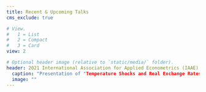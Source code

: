 ```yaml
---
title: Recent & Upcoming Talks
cms_exclude: true

# View.
#   1 = List
#   2 = Compact
#   3 = Card
view: 2

# Optional header image (relative to `static/media/` folder).
header: 2021 International Association for Applied Econometrics (IAAE) Annual Conference
  caption: "Presentation of "Temperature Shocks and Real Exchange Rates""
  image: ""
---
```

